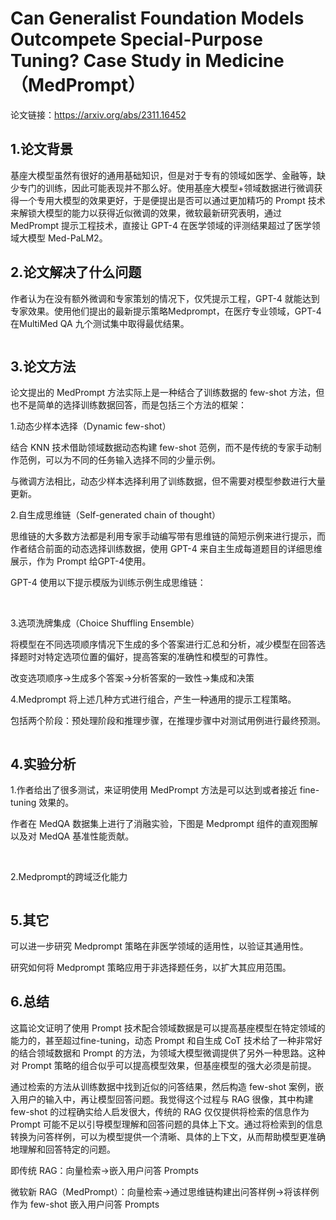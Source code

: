 # Can Generalist Foundation Models Outcompete Special-Purpose Tuning? Case Study in Medicine（MedPrompt）

论文链接：https://arxiv.org/abs/2311.16452

## 1.论文背景

基座大模型虽然有很好的通用基础知识，但是对于专有的领域如医学、金融等，缺少专门的训练，因此可能表现并不那么好。使用基座大模型+领域数据进行微调获得一个专用大模型的效果更好，于是便提出是否可以通过更加精巧的 Prompt 技术来解锁大模型的能力以获得近似微调的效果，微软最新研究表明，通过 MedPrompt 提示工程技术，直接让 GPT-4 在医学领域的评测结果超过了医学领域大模型 Med-PaLM2。

## 2.论文解决了什么问题

作者认为在没有额外微调和专家策划的情况下，仅凭提示工程，GPT-4 就能达到专家效果。使用他们提出的最新提示策略Medprompt，在医疗专业领域，GPT-4在MultiMed QA 九个测试集中取得最优结果。

![]()

## 3.论文方法

论文提出的 MedPrompt 方法实际上是一种结合了训练数据的 few-shot 方法，但也不是简单的选择训练数据回答，而是包括三个方法的框架：

1.动态少样本选择（Dynamic few-shot）

结合 KNN 技术借助领域数据动态构建 few-shot 范例，而不是传统的专家手动制作范例，可以为不同的任务输入选择不同的少量示例。

与微调方法相比，动态少样本选择利用了训练数据，但不需要对模型参数进行大量更新。

2.自生成思维链（Self-generated chain of thought）

思维链的大多数方法都是利用专家手动编写带有思维链的简短示例来进行提示，而作者结合前面的动态选择训练数据，使用 GPT-4 来自主生成每道题目的详细思维展示，作为 Prompt 给GPT-4使用。

GPT-4 使用以下提示模版为训练示例生成思维链：

![]()
![]()

3.选项洗牌集成（Choice Shuffling Ensemble）

将模型在不同选项顺序情况下生成的多个答案进行汇总和分析，减少模型在回答选择题时对特定选项位置的偏好，提高答案的准确性和模型的可靠性。

改变选项顺序→生成多个答案→分析答案的一致性→集成和决策

4.Medprompt 将上述几种方式进行组合，产生一种通用的提示工程策略。

包括两个阶段：预处理阶段和推理步骤，在推理步骤中对测试用例进行最终预测。

![]()

## 4.实验分析

1.作者给出了很多测试，来证明使用 MedPrompt 方法是可以达到或者接近 fine-tuning 效果的。

作者在 MedQA 数据集上进行了消融实验，下图是 Medprompt 组件的直观图解以及对 MedQA 基准性能贡献。

![]()
![]()

2.Medprompt的跨域泛化能力

![]()

## 5.其它

可以进一步研究 Medprompt 策略在非医学领域的适用性，以验证其通用性。

研究如何将 Medprompt 策略应用于非选择题任务，以扩大其应用范围。

## 6.总结

这篇论文证明了使用 Prompt 技术配合领域数据是可以提高基座模型在特定领域的能力的，甚至超过fine-tuning，动态 Prompt 和自生成 CoT 技术给了一种非常好的结合领域数据和 Prompt 的方法，为领域大模型微调提供了另外一种思路。这种对 Prompt 策略的组合似乎可以提高模型效果，但基座模型的强大必须是前提。

通过检索的方法从训练数据中找到近似的问答结果，然后构造 few-shot 案例，嵌入用户的输入中，再让模型回答问题。我觉得这个过程与 RAG 很像，其中构建few-shot 的过程确实给人启发很大，传统的 RAG 仅仅提供将检索的信息作为 Prompt 可能不足以引导模型理解和回答问题的具体上下文。通过将检索到的信息转换为问答样例，可以为模型提供一个清晰、具体的上下文，从而帮助模型更准确地理解和回答特定的问题。

即传统 RAG：向量检索→嵌入用户问答 Prompts

微软新 RAG（MedPrompt）：向量检索→通过思维链构建出问答样例→将该样例作为 few-shot 嵌入用户问答 Prompts
